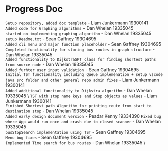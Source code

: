 # Progress Doc

`Setup repository, added doc template` - Liam Junkermann 19300141 \
`Added code for Graphing algorithms` - Dan Whelan 19335045 \
`started on implementing graphing algorithm` - Dan Whelan 19335045 \
`setup Readme.txt` - Sean Gaffney 19304695 \
`Added cli menu and major function placeholder` - Sean Gaffney 19304695 \
`Completed functionality for storing bus routes in graph structure` - Dan Whelan 19335045 \
`Added functionality to DijkstraSPT class for finding shortest paths from source node` - Dan Whelan 19335045 \
`Added furhter user input validation` - Sean Gaffney 19304695 \
`Initial TST functionality including Queue implemenation + setup vscode java src folder and other general repo admin fixes` - Liam Junkermann 19300141 \
`Added additional functionality to Dijkstra algorithm` - Dan Whelan 19335045 \ 
`TST with stop name keys and Stop objects as values` - Liam Junkermann 19300141 \
`Finished Shortest path Algorithm for printing route from start to destination stop` - Dan Whelan 19335045 \
`Added early design document version` - Peadar Kenny 19334390
`Fixed bug where App would run once and crash due to closed scanner` - Dan Whelan 19335045 \
`busStopSearch implementation using TST` - Sean Gaffney 19304695 \
`Menu bug fixes` - Sean Gaffney 19304695 \
`Implemented Time search for bus routes` - Dan Whelan 19335045 \